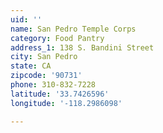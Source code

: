 ```yaml
---
uid: ''
name: San Pedro Temple Corps
category: Food Pantry
address_1: 138 S. Bandini Street
city: San Pedro
state: CA
zipcode: '90731'
phone: 310-832-7228
latitude: '33.7426596'
longitude: '-118.2986098'

---
```

